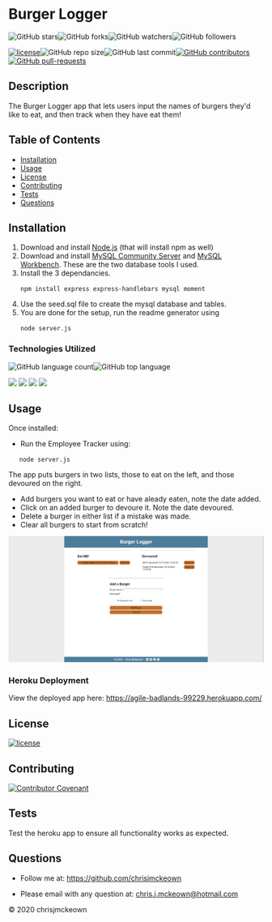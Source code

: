 # Burger Logger
    
![GitHub stars](https://img.shields.io/github/stars/chrisjmckeown/burger?style=social)![GitHub forks](https://img.shields.io/github/forks/chrisjmckeown/burger?style=social)![GitHub watchers](https://img.shields.io/github/watchers/chrisjmckeown/burger?style=social)![GitHub followers](https://img.shields.io/github/followers/chrisjmckeown?style=social)
    
[![license](https://img.shields.io/github/license/chrisjmckeown/burger?style=flat-square)](https://github.com/chrisjmckeown/burger/blob/master/LICENSE)![GitHub repo size](https://img.shields.io/github/repo-size/chrisjmckeown/burger?style=flat-square)![GitHub last commit](https://img.shields.io/github/last-commit/chrisjmckeown/burger?style=flat-square)[![GitHub contributors](https://img.shields.io/github/contributors/chrisjmckeown/burger?style=flat-square)](https://GitHub.com/chrisjmckeown/burger/graphs/contributors/)[![GitHub pull-requests](https://img.shields.io/github/issues-pr/chrisjmckeown/burger?style=flat-square)](https://GitHub.com/chrisjmckeown/burger/pull/)
    
## Description
    
The Burger Logger app that lets users input the names of burgers they'd like to eat, and then track when they have eat them! 
    
## Table of Contents
* [Installation](#Installation)
* [Usage](#Usage)
* [License](#License)
* [Contributing](#Contributing)
* [Tests](#Tests)
* [Questions](#Questions)

## Installation
1. Download and install [Node.js](http://nodejs.org/) (that will install npm as well)
2. Download and install [MySQL Community Server](https://dev.mysql.com/downloads/mysql) and [MySQL Workbench](https://dev.mysql.com/downloads/workbench/). These are the two database tools I used.
4. Install the 3 dependancies.<br />
    ```
    npm install express express-handlebars mysql moment
   ```
5. Use the seed.sql file to create the mysql database and tables.  
6. You are done for the setup, run the readme generator using 
    ```
    node server.js
   ```  

### Technologies Utilized
![GitHub language count](https://img.shields.io/github/languages/count/chrisjmckeown/burger?style=flat-square)![GitHub top language](https://img.shields.io/github/languages/top/chrisjmckeown/burger?style=flat-square)

<img src="https://img.shields.io/badge/html5%20-%23E34F26.svg?&style=for-the-badge&logo=html5&logoColor=white"/> <img src="https://img.shields.io/badge/css3%20-%231572B6.svg?&style=for-the-badge&logo=css3&logoColor=white"/> <img src="https://img.shields.io/badge/node.js%20-%2343853D.svg?&style=for-the-badge&logo=node.js&logoColor=white"/> <img src="https://img.shields.io/badge/javascript%20-%23323330.svg?&style=for-the-badge&logo=javascript&logoColor=%23F7DF1E"/>

## Usage
 
Once installed:
* Run the Employee Tracker using:
```
   node server.js
```
The app puts burgers in two lists, those to eat on the left, and those devoured on the right. 
* Add burgers you want to eat or have aleady eaten, note the date added.
* Click on an added burger to devoure it. Note the date devoured.
* Delete a burger in either list if a mistake was made.
* Clear all burgers to start from scratch!

<img src="./public/assets/img/burger.png" alt="Burger Logger image"> 

### Heroku Deployment

View the deployed app here: https://agile-badlands-99229.herokuapp.com/

## License
 
[![license](https://img.shields.io/github/license/chrisjmckeown/burger.svg?style=flat-square)](https://github.com/chrisjmckeown/burger/blob/master/LICENSE)

## Contributing
 
[![Contributor Covenant](https://img.shields.io/badge/Contributor%20Covenant-v2.0%20adopted-ff69b4.svg)](code_of_conduct.md)

## Tests
Test the heroku app to ensure all functionality works as expected. 

## Questions
    
* Follow me at: <a href="https://github.com/chrisjmckeown" target="_blank">https://github.com/chrisjmckeown</a>
    
* Please email with any question at: chris.j.mckeown@hotmail.com
    
© 2020 chrisjmckeown